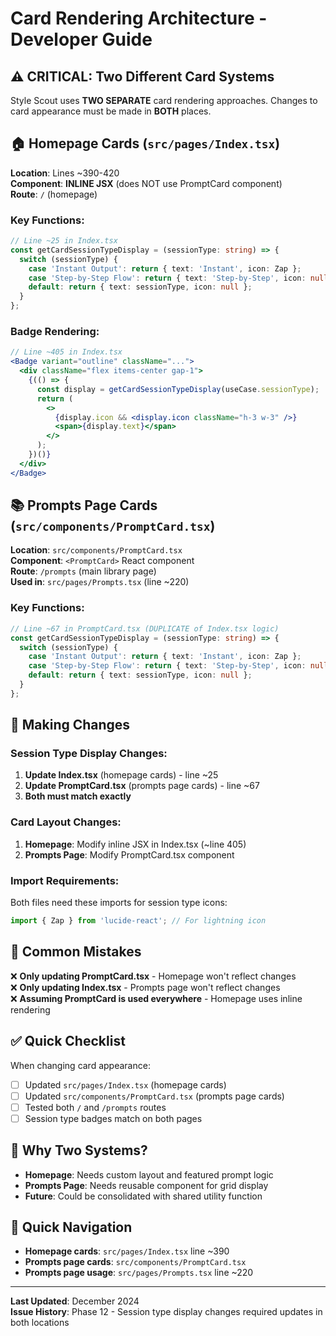 # Card Rendering Architecture - Developer Guide

## ⚠️ **CRITICAL: Two Different Card Systems**

Style Scout uses **TWO SEPARATE** card rendering approaches. Changes to card appearance must be made in **BOTH** places.

## 🏠 **Homepage Cards** (`src/pages/Index.tsx`)

**Location**: Lines ~390-420  
**Component**: **INLINE JSX** (does NOT use PromptCard component)  
**Route**: `/` (homepage)

### Key Functions:
```typescript
// Line ~25 in Index.tsx
const getCardSessionTypeDisplay = (sessionType: string) => {
  switch (sessionType) {
    case 'Instant Output': return { text: 'Instant', icon: Zap };
    case 'Step-by-Step Flow': return { text: 'Step-by-Step', icon: null };
    default: return { text: sessionType, icon: null };
  }
};
```

### Badge Rendering:
```jsx
// Line ~405 in Index.tsx  
<Badge variant="outline" className="...">
  <div className="flex items-center gap-1">
    {(() => {
      const display = getCardSessionTypeDisplay(useCase.sessionType);
      return (
        <>
          {display.icon && <display.icon className="h-3 w-3" />}
          <span>{display.text}</span>
        </>
      );
    })()}
  </div>
</Badge>
```

## 📚 **Prompts Page Cards** (`src/components/PromptCard.tsx`)

**Location**: `src/components/PromptCard.tsx`  
**Component**: `<PromptCard>` React component  
**Route**: `/prompts` (main library page)  
**Used in**: `src/pages/Prompts.tsx` (line ~220)

### Key Functions:
```typescript  
// Line ~67 in PromptCard.tsx (DUPLICATE of Index.tsx logic)
const getCardSessionTypeDisplay = (sessionType: string) => {
  switch (sessionType) {
    case 'Instant Output': return { text: 'Instant', icon: Zap };
    case 'Step-by-Step Flow': return { text: 'Step-by-Step', icon: null };
    default: return { text: sessionType, icon: null };
  }
};
```

## 🔧 **Making Changes**

### Session Type Display Changes:
1. **Update Index.tsx** (homepage cards) - line ~25
2. **Update PromptCard.tsx** (prompts page cards) - line ~67
3. **Both must match exactly**

### Card Layout Changes:
1. **Homepage**: Modify inline JSX in Index.tsx (~line 405)
2. **Prompts Page**: Modify PromptCard.tsx component

### Import Requirements:
Both files need these imports for session type icons:
```typescript
import { Zap } from 'lucide-react'; // For lightning icon
```

## 🚫 **Common Mistakes**

❌ **Only updating PromptCard.tsx** - Homepage won't reflect changes  
❌ **Only updating Index.tsx** - Prompts page won't reflect changes  
❌ **Assuming PromptCard is used everywhere** - Homepage uses inline rendering

## ✅ **Quick Checklist**

When changing card appearance:
- [ ] Updated `src/pages/Index.tsx` (homepage cards)
- [ ] Updated `src/components/PromptCard.tsx` (prompts page cards) 
- [ ] Tested both `/` and `/prompts` routes
- [ ] Session type badges match on both pages

## 🎯 **Why Two Systems?**

- **Homepage**: Needs custom layout and featured prompt logic
- **Prompts Page**: Needs reusable component for grid display
- **Future**: Could be consolidated with shared utility function

## 📍 **Quick Navigation**

- **Homepage cards**: `src/pages/Index.tsx` line ~390
- **Prompts page cards**: `src/components/PromptCard.tsx`  
- **Prompts page usage**: `src/pages/Prompts.tsx` line ~220

---
**Last Updated**: December 2024  
**Issue History**: Phase 12 - Session type display changes required updates in both locations
